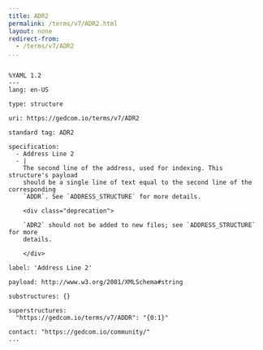 ```yaml
---
title: ADR2
permalink: /terms/v7/ADR2.html
layout: none
redirect-from:
  - /terms/v7/ADR2
...
```


```

%YAML 1.2
---
lang: en-US

type: structure

uri: https://gedcom.io/terms/v7/ADR2

standard tag: ADR2

specification:
  - Address Line 2
  - |
    The second line of the address, used for indexing. This structure's payload
    should be a single line of text equal to the second line of the corresponding
    `ADDR`. See `ADDRESS_STRUCTURE` for more details.
    
    <div class="deprecation">
    
    `ADR2` should not be added to new files; see `ADDRESS_STRUCTURE` for more
    details.
    
    </div>

label: 'Address Line 2'

payload: http://www.w3.org/2001/XMLSchema#string

substructures: {}

superstructures:
  "https://gedcom.io/terms/v7/ADDR": "{0:1}"

contact: "https://gedcom.io/community/"
...

```
